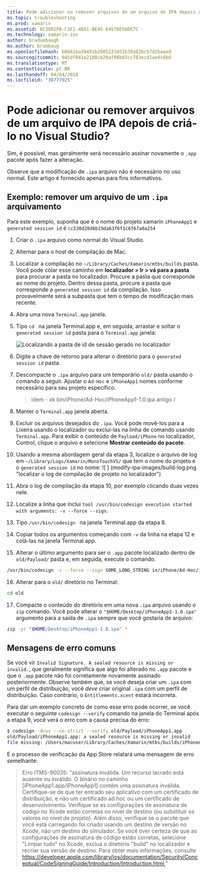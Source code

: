 ```yaml
---
title: Pode adicionar ou remover arquivos de um arquivo de IPA depois de criá-lo no Visual Studio?
ms.topic: troubleshooting
ms.prod: xamarin
ms.assetid: 6C3082FB-C3F1-4661-BE45-64570E56DE7C
ms.technology: xamarin-ios
author: bradumbaugh
ms.author: brumbaug
ms.openlocfilehash: b8b61ba38491b2085233dd1b30a82bc57d2baaed
ms.sourcegitcommit: 945df041e2180cb20af08b83cc703ecd1aedc6b0
ms.translationtype: MT
ms.contentlocale: pt-BR
ms.lasthandoff: 04/04/2018
ms.locfileid: "30777925"
---
```

# <a name="can-i-add-files-to-or-remove-files-from-an-ipa-file-after-building-it-in-visual-studio"></a>Pode adicionar ou remover arquivos de um arquivo de IPA depois de criá-lo no Visual Studio?

Sim, é possível, mas geralmente será necessário assinar novamente o `.app` pacote após fazer a alteração.

Observe que a modificação de `.ipa` arquivo não é necessário no uso normal. Este artigo é fornecido apenas para fins informativos.

## <a name="example-removing-a-file-from-a-ipa-archive"></a>Exemplo: remover um arquivo de um `.ipa` arquivamento

Para este exemplo, suponha que é o nome do projeto xamarin `iPhoneApp1` e `generated session id` é `cc530d20d6b19da63f6f1c6f67a0a254`

1.  Criar o `.ipa` arquivo como normal do Visual Studio.

2.  Alternar para o host de compilação de Mac.

3.  Localizar a compilação no `~/Library/Caches/Xamarin/mtbs/builds` pasta. Você pode colar esse caminho em **localizador > Ir > vá para a pasta** para procurar a pasta no localizador. Procure a pasta que corresponde ao nome do projeto. Dentro dessa pasta, procure a pasta que corresponde a `generated session id` da compilação. Isso provavelmente será a subpasta que tem o tempo de modificação mais recente.

4.  Abra uma nova `Terminal.app` janela.

5.  Tipo `cd ` na janela Terminal.app e, em seguida, arrastar e soltar o `generated session id` pasta para o `Terminal.app` janela:

    ![](modify-ipa-images/session-id-folder.png "Localizando a pasta de id de sessão gerado no localizador")

6.  Digite a chave de retorno para alterar o diretório para o `generated session id` pasta.

7.  Descompacte o `.ipa` arquivo para um temporário `old/` pasta usando o comando a seguir. Ajustar o `Ad-Hoc` e `iPhoneApp1` nomes conforme necessário para seu projeto específico.

    > idem - xk bin/iPhone/Ad-Hoc/iPhoneApp1-1.0.ipa antigo /

8.  Manter o `Terminal.app` janela aberta.

9.  Excluir os arquivos desejados do `.ipa`. Você pode movê-los para a Lixeira usando o localizador ou excluí-las na linha de comando usando `Terminal.app`. Para exibir o conteúdo de `Payload/iPhone` no localizador, Control, clique o arquivo e selecione **Mostrar conteúdo do pacote**.

10.  Usando a mesma abordagem geral da etapa 3, localize o arquivo de log em `~/Library/Logs/Xamarin/MonoTouchVS/` que tem o nome do projeto e o `generated session id` no nome: ![ ] (modify-ipa-images/build-log.png "localizar o log de compilação de projeto no localizador")

11.  Abra o log de compilação da etapa 10, por exemplo clicando duas vezes nele.

12.  Localize a linha que inclui `tool /usr/bin/codesign execution started with arguments: -v --force --sign`.

13.  Tipo `/usr/bin/codesign ` na janela Terminal.app da etapa 8.

14.  Copiar todos os argumentos começando com `-v` da linha na etapa 12 e colá-las na janela Terminal.app.

15.  Alterar o último argumento para ser o `.app` pacote localizado dentro de `old/Payload/` pasta e, em seguida, execute o comando.

```bash
/usr/bin/codesign -v --force --sign SOME_LONG_STRING in/iPhone/Ad-Hoc/iPhoneApp1.app/ResourceRules.plist --entitlements obj/iPhone/Ad-Hoc/Entitlements.xcent old/Payload/iPhoneApp1.app
```

16.  Alterar para o `old/` diretório no Terminal:

```bash
cd old
```

17.  Compacte o conteúdo do diretório em uma nova `.ipa` arquivo usando o `zip` comando. Você pode alterar o `"$HOME/Desktop/iPhoneApp1-1.0.ipa"` argumento para a saída de `.ipa` sempre que você gostaria de arquivo:

```bash
zip -yr "$HOME/Desktop/iPhoneApp1-1.0.ipa" *
```

## <a name="common-error-messages"></a>Mensagens de erro comuns

Se você vir `Invalid Signature. A sealed resource is missing or invalid.`, que geralmente significa que algo foi alterado no `.app` pacote e que o `.app` pacote não foi corretamente novamente assinado posteriormente. Observe também que, se você deseja criar um `.ipa` com um perfil de distribuição, você _deve_ criar original `.ipa` com um perfil de distribuição. Caso contrário, o `Entitlements.xcent` estará incorreta.

Para dar um exemplo concreto de como esse erro pode ocorrer, se você executar o seguinte `codesign --verify` comando na janela do Terminal após a etapa 9, você verá o erro com a causa precisa do erro:

```bash
$ codesign -dvvv --no-strict --verify old/Payload/iPhoneApp1.app
old/Payload/iPhoneApp1.app: a sealed resource is missing or invalid
file missing: /Users/macuser/Library/Caches/Xamarin/mtbs/builds/iPhoneApp1/cc530d20d6b19da63f6f1c6f67a0a254/old/Payload/iPhoneApp1.app/MyFile.png
```

E o processo de verificação da App Store relatará uma mensagem de erro semelhante:

> Erro ITMS-90035: "assinatura inválida. Um recurso lacrado está ausente ou inválido. O binário no caminho [iPhoneApp1.app/iPhoneApp1] contém uma assinatura inválida. Certifique-se de que ter entrado seu aplicativo com um certificado de distribuição, e não um certificado ad hoc ou um certificado de desenvolvimento. Verifique se as configurações de assinatura de código no Xcode estão corretas no nível de destino (ou substituir os valores no nível de projeto). Além disso, verifique se o pacote que você está carregando foi criado usando um destino de versão no Xcode, não um destino do simulador. Se você tiver certeza de que as configurações de assinatura de código estão corretas, selecione "Limpar tudo" no Xcode, exclua o diretório "build" no localizador e recriar sua versão de destino. Para obter mais informações, consulte [ https://developer.apple.com/library/ios/documentation/Security/Conceptual/CodeSigningGuide/Introduction/Introduction.html ](https://developer.apple.com/library/ios/documentation/Security/Conceptual/CodeSigningGuide/Introduction/Introduction.html)"
